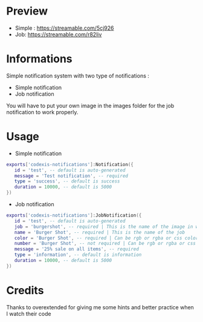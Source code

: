 # Preview
- Simple : https://streamable.com/5cj926
- Job: https://streamable.com/r82liv

# Informations
Simple notification system with two type of notifications :
- Simple notification
- Job notification

You will have to put your own image in the images folder for the job notification to work properly.

# Usage
- Simple notification
```lua
exports['codexis-notifications']:Notification({
   id = 'test', -- default is auto-generated
   message = 'Test notification', -- required
   type = 'success', -- default is success
   duration = 10000, -- default is 5000
})
```

- Job notification
```lua
exports['codexis-notifications']:JobNotification({
   id = 'test', -- default is auto-generated
   job = 'burgershot', -- required | This is the name of the image in web/build/images | require .png
   name = 'Burger Shot', -- required | This is the name of the job
   color = 'Burger Shot', -- required | Can be rgb or rgba or css color
   number = 'Burger Shot', -- not required | Can be rgb or rgba or css color
   message = '25% sale on all items', -- required
   type = 'information', -- default is information
   duration = 10000, -- default is 5000
})
```

# Credits
Thanks to overextended for giving me some hints and better practice when I watch their code
